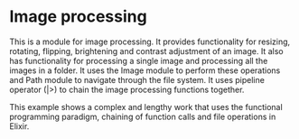 # Image processing
This is a module for image processing. It provides functionality for resizing, rotating, flipping, brightening and contrast adjustment of an image. It also has functionality for processing a single image and processing all the images in a folder. It uses the Image module to perform these operations and Path module to navigate through the file system. It uses pipeline operator (|>) to chain the image processing functions together.

This example shows a complex and lengthy work that uses the functional programming paradigm, chaining of function calls and file operations in Elixir.
